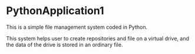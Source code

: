 # PythonApplication1

This is a simple file management system coded in Python. 

This system helps user to create repositories and file on a virtual drive, and the data of the drive is stored in an ordinary file.
